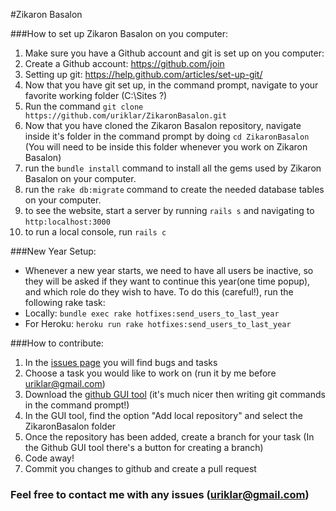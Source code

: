 #Zikaron Basalon

###How to set up Zikaron Basalon on you computer:

1. Make sure you have a Github account and git is set up on you computer:
  1. Create a Github account: https://github.com/join
  2. Setting up git: https://help.github.com/articles/set-up-git/
2. Now that you have git set up, in the command prompt, navigate to your favorite working folder (C:\Sites ?)
3. Run the command `git clone https://github.com/uriklar/ZikaronBasalon.git`
4. Now that you have cloned the Zikaron Basalon repository, navigate inside it's folder in the command prompt by doing `cd ZikaronBasalon` (You will need to be inside this folder whenever you work on Zikaron Basalon)
5. run the `bundle install` command to install all the gems used by Zikaron Basalon on your computer.
6. run the `rake db:migrate` command to create the needed database tables on your computer.
7. to see the website, start a server by running `rails s` and navigating to `http:localhost:3000`
8. to run a local console, run `rails c`

###New Year Setup:
* Whenever a new year starts, we need to have all users be inactive, so they will be asked if they want to continue this year(one time popup), and which role do they wish to have. To do this (careful!), run the following rake task:
* Locally: `bundle exec rake hotfixes:send_users_to_last_year`
* For Heroku: `heroku run rake hotfixes:send_users_to_last_year`

###How to contribute:

1. In the [issues page](https://github.com/uriklar/ZikaronBasalon/issues) you will find bugs and tasks
2. Choose a task you would like to work on (run it by me before uriklar@gmail.com)
3. Download the [github GUI tool](https://windows.github.com/) (it's much nicer then writing git commands in the command prompt!)
4. In the GUI tool, find the option "Add local repository" and select the ZikaronBasalon folder
5. Once the repository has been added, create a branch for your task (In the Github GUI tool there's a button for creating a branch)
6. Code away!
7. Commit you changes to github and create a pull request


### Feel free to contact me with any issues (uriklar@gmail.com)


